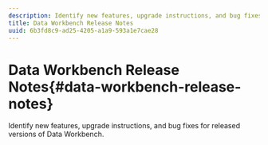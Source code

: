 ```yaml
---
description: Identify new features, upgrade instructions, and bug fixes for released versions of Data Workbench.
title: Data Workbench Release Notes
uuid: 6b3fd8c9-ad25-4205-a1a9-593a1e7cae28
---
```


# Data Workbench Release Notes{#data-workbench-release-notes}

Identify new features, upgrade instructions, and bug fixes for released versions of Data Workbench.
